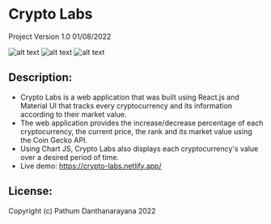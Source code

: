 # Crypto Labs
Project Version 1.0 01/08/2022

![alt text](https://i.imgur.com/9sBufQH.png?raw=true)
![alt text](https://i.imgur.com/lO56Xov.png?raw=true)
![alt text](https://i.imgur.com/Q6iU6Np.png?raw=true)

Description:
--------------
- Crypto Labs is a web application that was built using React.js and Material UI that tracks every cryptocurrency and its information according to their market value. 
- The web application provides the increase/decrease percentage of each cryptocurrency, the current price, the rank and its market value using the Coin Gecko API. 
- Using Chart JS, Crypto Labs also displays each cryptocurrency's value over a desired period of time.
- Live demo: https://crypto-labs.netlify.app/

License:
---------
Copyright (c) Pathum Danthanarayana 2022
